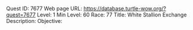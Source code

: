 Quest ID: 7677
Web page URL: https://database.turtle-wow.org/?quest=7677
Level: 1
Min Level: 60
Race: 77
Title: White Stallion Exchange
Description: 
Objective: 
